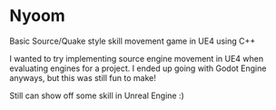 # Nyoom

Basic Source/Quake style skill movement game in UE4 using C++

I wanted to try implementing source engine movement in UE4 when evaluating engines for a project.
I ended up going with Godot Engine anyways, but this was still fun to make!

Still can show off some skill in Unreal Engine :)
